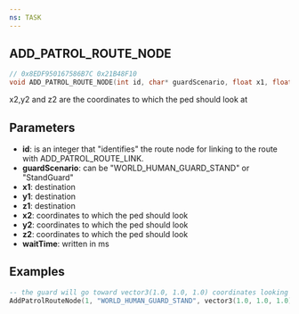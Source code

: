 ```yaml
---
ns: TASK
---
```

## ADD_PATROL_ROUTE_NODE

```c
// 0x8EDF950167586B7C 0x21B48F10
void ADD_PATROL_ROUTE_NODE(int id, char* guardScenario, float x1, float y1, float z1, float x2, float y2, float z2, int waitTime);
```

x2,y2 and z2 are the coordinates to which the ped should look at

## Parameters
* **id**: is an integer that "identifies" the route node for linking to the route with ADD_PATROL_ROUTE_LINK.
* **guardScenario**: can be "WORLD_HUMAN_GUARD_STAND" or "StandGuard"
* **x1**: destination
* **y1**: destination
* **z1**: destination
* **x2**: coordinates to which the ped should look
* **y2**: coordinates to which the ped should look
* **z2**: coordinates to which the ped should look
* **waitTime**: written in ms

## Examples

```lua
-- the guard will go toward vector3(1.0, 1.0, 1.0) coordinates looking toward vector3(0.0, 0.0, 0.0) coordinates waiting 1000ms with the WORLD_HUMAN_GUARD_STAND animation
AddPatrolRouteNode(1, "WORLD_HUMAN_GUARD_STAND", vector3(1.0, 1.0, 1.0), vector3(0.0, 0.0, 0.0), 1000)
```
